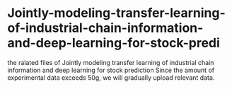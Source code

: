 # Jointly-modeling-transfer-learning-of-industrial-chain-information-and-deep-learning-for-stock-predi
the ralated files of Jointly modeling transfer learning of industrial chain information and deep learning for stock prediction
Since the amount of experimental data exceeds 50g, we will gradually upload relevant data.
